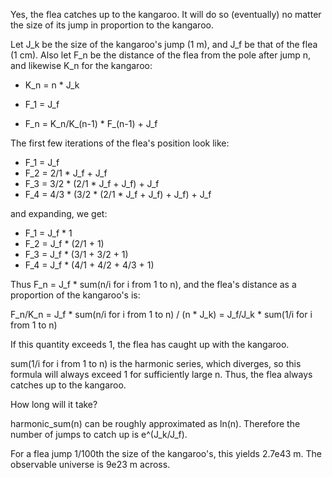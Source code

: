 Yes, the flea catches up to the kangaroo.
It will do so (eventually) no matter the size of its jump in proportion to the kangaroo.

Let J_k be the size of the kangaroo's jump (1 m), and J_f be that of the flea (1 cm).
Also let F_n be the distance of the flea from the pole after jump n, and likewise K_n for the kangaroo:

- K_n = n * J_k

- F_1 = J_f
- F_n = K_n/K_(n-1) * F_(n-1) + J_f

The first few iterations of the flea's position look like:

- F_1 = J_f
- F_2 = 2/1 * J_f + J_f
- F_3 = 3/2 * (2/1 * J_f + J_f) + J_f
- F_4 = 4/3 * (3/2 * (2/1 * J_f + J_f) + J_f) + J_f

and expanding, we get:

- F_1 = J_f * 1
- F_2 = J_f * (2/1 + 1)
- F_3 = J_f * (3/1 + 3/2 + 1)
- F_4 = J_f * (4/1 + 4/2 + 4/3 + 1)

Thus F_n = J_f * sum(n/i for i from 1 to n), and the flea's distance as a proportion of the kangaroo's is:

F_n/K_n = J_f * sum(n/i for i from 1 to n) / (n * J_k) = J_f/J_k * sum(1/i for i from 1 to n)

If this quantity exceeds 1, the flea has caught up with the kangaroo.

sum(1/i for i from 1 to n) is the harmonic series, which diverges, so this formula will always exceed 1 for sufficiently large n.
Thus, the flea always catches up to the kangaroo.

How long will it take?

harmonic_sum(n) can be roughly approximated as ln(n).
Therefore the number of jumps to catch up is e^(J_k/J_f).

For a flea jump 1/100th the size of the kangaroo's, this yields 2.7e43 m.
The observable universe is 9e23 m across.